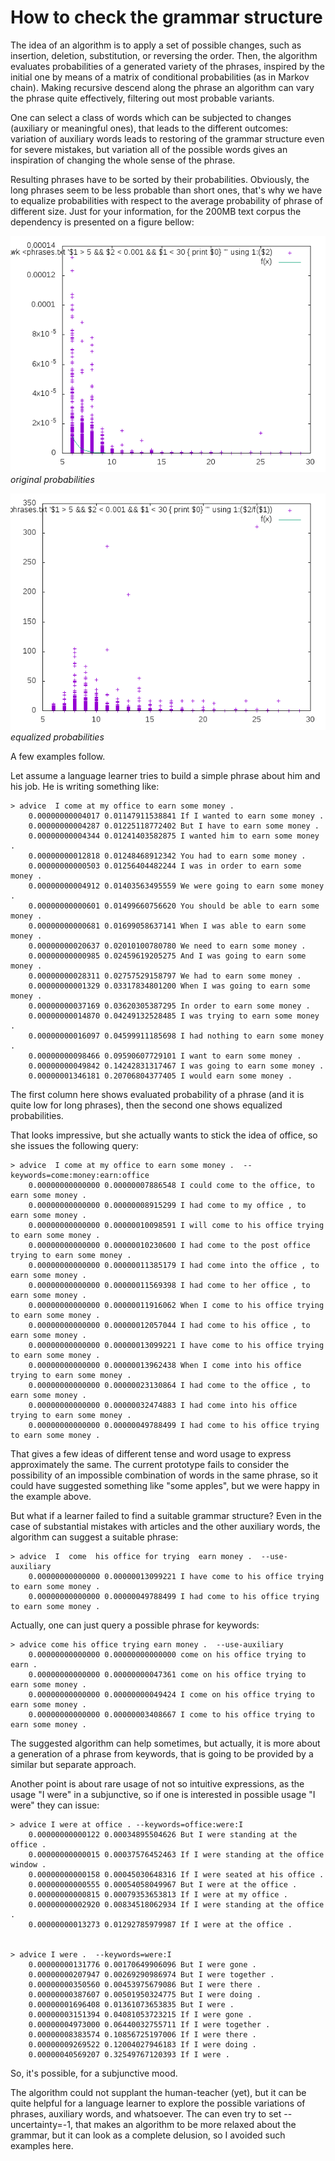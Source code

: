 How to check the grammar structure
=====================================
The idea of an algorithm is to apply a set of possible changes, such as insertion, deletion, substitution, or reversing the order.  Then, the algorithm evaluates probabilities of a generated variety of the phrases, inspired by the initial one by means of a matrix of conditional probabilities (as in Markov chain).  Making recursive descend along the phrase an algorithm can vary the phrase quite effectively, filtering out most probable variants.

One can select a class of words which can be subjected to changes (auxiliary or meaningful ones), that leads to the different outcomes:  variation of auxiliary words leads to restoring of the grammar structure even for severe mistakes, but variation all of the possible words gives an inspiration of changing the whole sense of the phrase.

Resulting phrases have to be sorted by their probabilities. Obviously, the long phrases seem to be less probable than short ones, that's why we have to equalize probabilities with respect to the average probability of phrase of different size. Just for your information,
for the 200MB text corpus the dependency is presented on a figure bellow:

![alt tag](probabilities_by_length.png)
        *original probabilities*
    
![alt tag](probabilities_by_length_equalized.png)    
        *equalized probabilities*

A few examples follow.

Let assume a language learner tries to build a simple phrase about him and his job. He is writing something like:
 
    > advice  I come at my office to earn some money .
        0.00000000004017 0.01147911538841 If I wanted to earn some money .
        0.00000000004287 0.01225118772402 But I have to earn some money .
        0.00000000004344 0.01241403582875 I wanted him to earn some money .
        0.00000000012818 0.01248468912342 You had to earn some money .
        0.00000000000503 0.01256404482244 I was in order to earn some money .
        0.00000000004912 0.01403563495559 We were going to earn some money .
        0.00000000000601 0.01499660756620 You should be able to earn some money .
        0.00000000000681 0.01699058637141 When I was able to earn some money .
        0.00000000020637 0.02010100780780 We need to earn some money .
        0.00000000000985 0.02459619205275 And I was going to earn some money .
        0.00000000028311 0.02757529158797 We had to earn some money .
        0.00000000001329 0.03317834801200 When I was going to earn some money .
        0.00000000037169 0.03620305387295 In order to earn some money .
        0.00000000014870 0.04249132528485 I was trying to earn some money .
        0.00000000016097 0.04599911185698 I had nothing to earn some money .
        0.00000000098466 0.09590607729101 I want to earn some money .
        0.00000000049842 0.14242831317467 I was going to earn some money .
        0.00000001346181 0.20706804377405 I would earn some money .
        
The first column here shows evaluated probability of a phrase (and it is quite low for long phrases), then the second one shows equalized probabilities.        

That looks impressive, but she actually wants to stick the idea of office, so she issues the following query:  

    > advice  I come at my office to earn some money .  --keywords=come:money:earn:office 
        0.00000000000000 0.00000007886548 I could come to the office, to earn some money .
        0.00000000000000 0.00000008915299 I had come to my office , to earn some money .
        0.00000000000000 0.00000010098591 I will come to his office trying to earn some money .
        0.00000000000000 0.00000010230600 I had come to the post office trying to earn some money .
        0.00000000000000 0.00000011385179 I had come into the office , to earn some money .
        0.00000000000000 0.00000011569398 I had come to her office , to earn some money .
        0.00000000000000 0.00000011916062 When I come to his office trying to earn some money .
        0.00000000000000 0.00000012057044 I had come to his office , to earn some money .
        0.00000000000000 0.00000013099221 I have come to his office trying to earn some money .
        0.00000000000000 0.00000013962438 When I come into his office trying to earn some money .
        0.00000000000000 0.00000023130864 I had come to the office , to earn some money .
        0.00000000000000 0.00000032474883 I had come into his office trying to earn some money .
        0.00000000000000 0.00000049788499 I had come to his office trying to earn some money .

That gives a few ideas of different tense and word usage to express approximately the same. The current prototype fails to consider the possibility of an impossible combination of words in the same phrase, so it could have suggested something like "some apples", but we were happy in the example above.
  
But what if a learner failed to find a suitable grammar structure? Even in the case of substantial mistakes with articles and the other auxiliary words,  the algorithm can suggest a suitable phrase:  
 
    > advice  I  come  his office for trying  earn money .  --use-auxiliary
        0.00000000000000 0.00000013099221 I have come to his office trying to earn some money .
        0.00000000000000 0.00000049788499 I had come to his office trying to earn some money .

Actually, one can just query a possible phrase for keywords:

    > advice come his office trying earn money .  --use-auxiliary
        0.00000000000000 0.00000000000000 come on his office trying to earn .
        0.00000000000000 0.00000000047361 come on his office trying to earn some money .
        0.00000000000000 0.00000000049424 I come on his office trying to earn some money .
        0.00000000000000 0.00000003408667 I come to his office trying to earn some money .
    
The suggested algorithm can help sometimes, but actually, it is more about a generation of a phrase from keywords, that is going to be provided by a similar but separate approach.

Another point is about rare usage of not so intuitive expressions, as the usage "I were" in a subjunctive, so if one is interested in possible usage "I were" they can issue:
 
    > advice I were at office . --keywords=office:were:I
        0.00000000000122 0.00034895504626 But I were standing at the office .
        0.00000000000015 0.00037576452463 If I were standing at the office window .
        0.00000000000158 0.00045030648316 If I were seated at his office .
        0.00000000000555 0.00054058049967 But I were at the office .
        0.00000000000815 0.00079353653813 If I were at my office .
        0.00000000002920 0.00834518062934 If I were standing at the office .
        0.00000000013273 0.01292785979987 If I were at the office .


    > advice I were .  --keywords=were:I
        0.00000000131776 0.00170649906096 But I were gone .
        0.00000000207947 0.00269290986974 But I were together .
        0.00000000350560 0.00453975679086 But I were there .
        0.00000000387607 0.00501950324775 But I were doing .
        0.00000001696408 0.01361073653835 But I were .
        0.00000003151394 0.04081053723215 If I were gone .
        0.00000004973000 0.06440032755711 If I were together .
        0.00000008383574 0.10856725197006 If I were there .
        0.00000009269522 0.12004027946183 If I were doing .
        0.00000040569207 0.32549767120393 If I were .

So, it's possible, for a subjunctive mood.

The algorithm could not supplant the human-teacher (yet), but it can be quite helpful for a language learner to explore the possible variations of phrases, auxiliary words, and whatsoever. The can even try to set --uncertainty=-1, that makes an algorithm to be more relaxed about the grammar, but it can look as a complete delusion, so I avoided such examples here. 
